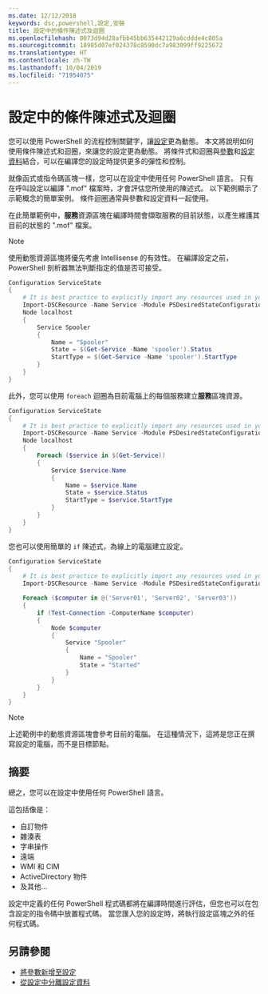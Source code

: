 ```yaml
---
ms.date: 12/12/2018
keywords: dsc,powershell,設定,安裝
title: 設定中的條件陳述式及迴圈
ms.openlocfilehash: 0073d94d28afbb45bb635442129a6cddde4c805a
ms.sourcegitcommit: 18985d07ef024378c8590dc7a983099ff9225672
ms.translationtype: HT
ms.contentlocale: zh-TW
ms.lasthandoff: 10/04/2019
ms.locfileid: "71954075"
---
```

# <a name="conditional-statements-and-loops-in-configurations"></a>設定中的條件陳述式及迴圈

您可以使用 PowerShell 的流程控制關鍵字，讓[設定](configurations.md)更為動態。 本文將說明如何使用條件陳述式和迴圈，來讓您的設定更為動態。 將條件式和迴圈與[參數](add-parameters-to-a-configuration.md)和[設定資料](configData.md)結合，可以在編譯您的設定時提供更多的彈性和控制。

就像函式或指令碼區塊一樣，您可以在設定中使用任何 PowerShell 語言。 只有在呼叫設定以編譯 ".mof" 檔案時，才會評估您所使用的陳述式。 以下範例顯示了示範概念的簡單案例。 條件迴圈通常與參數和設定資料一起使用。

在此簡單範例中，**服務**資源區塊在編譯時間會擷取服務的目前狀態，以產生維護其目前的狀態的 ".mof" 檔案。

> [!NOTE]
> 使用動態資源區塊將優先考慮 Intellisense 的有效性。 在編譯設定之前，PowerShell 剖析器無法判斷指定的值是否可接受。

```powershell
Configuration ServiceState
{
    # It is best practice to explicitly import any resources used in your Configurations.
    Import-DSCResource -Name Service -Module PSDesiredStateConfiguration
    Node localhost
    {
        Service Spooler
        {
            Name = "Spooler"
            State = $(Get-Service -Name 'spooler').Status
            StartType = $(Get-Service -Name 'spooler').StartType
        }
    }
}
```

此外，您可以使用 `foreach` 迴圈為目前電腦上的每個服務建立**服務**區塊資源。

```powershell
Configuration ServiceState
{
    # It is best practice to explicitly import any resources used in your Configurations.
    Import-DSCResource -Name Service -Module PSDesiredStateConfiguration
    Node localhost
    {
        Foreach ($service in $(Get-Service))
        {
            Service $service.Name
            {
                Name = $service.Name
                State = $service.Status
                StartType = $service.StartType
            }
        }
    }
}
```

您也可以使用簡單的 `if` 陳述式，為線上的電腦建立設定。

```powershell
Configuration ServiceState
{
    # It is best practice to explicitly import any resources used in your Configurations.
    Import-DSCResource -Name Service -Module PSDesiredStateConfiguration

    Foreach ($computer in @('Server01', 'Server02', 'Server03'))
    {
        if (Test-Connection -ComputerName $computer)
        {
            Node $computer
            {
                Service "Spooler"
                {
                    Name = "Spooler"
                    State = "Started"
                }
            }
        }
    }
}
```

> [!NOTE]
> 上述範例中的動態資源區塊會參考目前的電腦。 在這種情況下，這將是您正在撰寫設定的電腦，而不是目標節點。

<!---
Mention Get-DSCConfigurationFromSystem
-->

## <a name="summary"></a>摘要

總之，您可以在設定中使用任何 PowerShell 語言。

這包括像是：

- 自訂物件
- 雜湊表
- 字串操作
- 遠端
- WMI 和 CIM
- ActiveDirectory 物件
- 及其他...

設定中定義的任何 PowerShell 程式碼都將在編譯時間進行評估，但您也可以在包含設定的指令碼中放置程式碼。 當您匯入您的設定時，將執行設定區塊之外的任何程式碼。

## <a name="see-also"></a>另請參閱

- [將參數新增至設定](add-parameters-to-a-configuration.md)
- [從設定中分離設定資料](configData.md)
